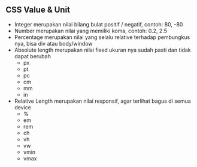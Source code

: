 ## CSS Value & Unit
- Integer merupakan nilai bilang bulat positif / negatif, contoh: 80, -80
- Number merupakan nilai yang memiliki koma, contoh: 0.2, 2.5
- Percentage merupakan nilai yang selalu relative terhadap pembungkus nya, bisa div atau body/window
- Absolute length merupakan nilai fixed ukuran nya sudah pasti dan tidak dapat berubah
  - px
  - pt
  - pc
  - cm
  - mm
  - in
- Relative Length merupakan nilai responsif, agar terlihat bagus di semua device
  - %
  - em 
  - rem 
  - ch 
  - vh 
  - vw 
  - vmin 
  - vmax 